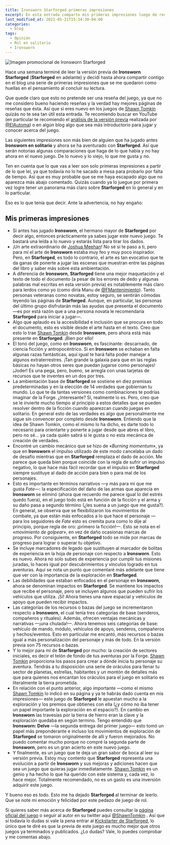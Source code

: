 ```yaml
---
title: Ironsworn Starforged primeras impresiones
excerpt: En esta entrada comparto mis primeras impresiones luego de recibir mi PDF como baker de Ironsworn Starforged.
last_modified_at: 2021-05-21T15:34:30-04:00
categories:
  - blog
tags:
  - Opinión
  - Rol en solitario
  - Ironsworn
---
```


![Imagen promocional de Ironsworn Starforged](https://laesquinadelrol.files.wordpress.com/2021/05/1500x500.jpg)

Hace una semana terminé de leer la versión previa de **Ironsworn Starforged** (**Starforged** en adelante) y decidí hasta ahora compartir contigo en el blog una serie de primeras impresiones que se me quedaron como huellas en el pensamiento al concluir su lectura.

Que quede claro que esto no pretende ser una reseña del juego, ya que no me considero bueno haciendo reseñas y la verdad hay mejores páginas de reseñas que ésta. Así que si eres nuevo en los juegos de [Shawn Tomkin][tw1] quizás no te sea tan útil esta entrada. Te recomiendo buscar en YouTube (en particular te recomiendo el [análisis de la versión previa](https://www.youtube.com/watch?v=PKHaC4zr1xM) realizada por [@ElAutoma](https://twitter.com/ElAutoma)) o en algún blog algo que sea más introductorio para jugar y conocer acerca del juego.

Las siguientes impresiones son más bien de alguien que ha jugado antes **Ironsworn en solitario** y ahora se ha aventurado con **Starforged**. Así que serán notorias algunas comparaciones que haga de lo que había y no hay ahora en el nuevo juego. De lo nuevo y lo viejo, lo que me gusta y no.

Ten en cuenta que lo que vas a leer son solo primeras impresiones a partir de lo que leí, ya que todavía no lo he sacado a mesa para probarlo por falta de tiempo. Así que es muy probable que se me haya escapado algo que no aparezca más abajo comentado. Quizás cuando ya lo juegue por primera vez logre tener un panorama más claro sobre **Starforged** en lo general y en lo particular.

Eso es lo que tenía que decir. Ante la advertencia, no hay engaño:

## Mis primeras impresiones

- Si antes has jugado **Ironsworn**, el hermano mayor de **Starforged** por decir algo, entonces prácticamente ya sabes jugar este nuevo juego. Te bastará una leída a lo nuevo y estarás lista para tirar los dados.
- ¡Un arte extraordinario de [Joshua Meehan][tw2]! No sé si te paso a ti, pero para mí el arte de **Ironsworn** estaba muy feo y muy poco inspirador. Pero, en **Starforged**, es todo lo contrario, el arte es tan evocativo que te da ganas de ponerte a jugar las escenas que muestran entre las páginas del libro y saber más sobre esta ambientación.
- A diferencia de **Ironsworn**, **Starforged** tiene una mejor maquetación y el texto de todo el documento (a pesar de los errores de dedo y algunas palabras mal escritas en esta versión previa) es notablemente más claro para lerdos como yo (como diría Manu de [@FMantenimiento][tw3]). Tanto personas veteranas como novatas, estoy seguro, se sentirán cómodas leyendo las páginas de **Starforged**. Aunque, en particular, las personas del último grupo disfrutarán más las ayudas que presenta el documento —es por está razón que a una persona novata le recomendaría **Starforged** para iniciar a jugar—.
- Algo que aplaudo es la accesibilidad e inclusión que se procura en todo el documento, esto es visible desde el arte hasta en el texto. Creo que esto lo trae [Shawn Tomkin][tw1] desde **Ironsworn**, pero ahora está más presente en **Starforged**. ¡Bien por ello!
- El tono del juego, como en **Ironsworn**, es fascinante: descarnado, de ciencia ficción y antropocéntrico. Si en **Ironsworn** se echaban en falta algunas razas fantásticas, aquí igual te hará falta poder manejar a algunos extraterrestres. ¡Tan grande la galaxia para que en las reglas básicas no hayan otros seres que puedan jugarse como personajes! ¡Joder! Es una pega, pero, bueno, se arregla con unas tarjetas de recursos que te inventes en un dos por tres.
-  La ambientación base de **Starforged** se sostiene en diez premisas predeterminadas y en la elección de 14 verdades que gobiernan tu mundo. Lo que te da tantas versiones como combinaciones te podrías imaginar de la Forge. ¿Interesante? Sí, realmente lo es. Pero, creo que se le invierte mucho tiempo al principio a estos detalles que se pueden resolver dentro de la ficción cuando aparezcan cuando juegas en solitario. En general esto de las verdades es algo que personalmente me sigue sin convencer por completo desde **Ironsworn**. Entiendo que la idea de Shawn Tomkin, como el mismo lo ha dicho, es darte todo lo necesario para orientarte y ponerte a jugar desde que abres el libro, pero no sé... ya cada quién sabrá si le gusta o no esta mecánica de creación de verdades.
-  Encontré un cambio mecánico que se hizo de «*Burning momentum*», ya que en **Ironsworn** el impulso utilizado de este modo cancelaba un dado de desafío mientras que en **Starforged** remplaza el dado de acción. Me parece que queda bien porque coincide con la regla de sufrir un impulso negativo, lo que hace más fácil recordar que el impulso en **Starforged** siempre sustituye al dado de acción para bien o para mal de los personajes.  
-  Esto es importante en términos narrativos —y más para mí que me gusta *Fate*—: la especificación del daño de las armas que aparecía en **Ironsworn** se eliminó (ahora que recuerdo me parece igual lo del estrés quedo fuera), en el juego todo está en función de la ficción y el arma y su daño pasa a segundo término (¿les suena a un juego que me gusta?). En general, se observa que se flexibilizaron los movimientos de combate, ya que están más enfocados a lo que hace el personaje —para los seguidores de *Fate* esto es cremita pura como lo dije al principio, porque regla de oro: ¡primero la ficción!—. Esto se nota en el «*movimiento de golpear*», en vez de daño ocasionas marcas de progreso. Por consiguiente, en **Starforged** todo se mide por marcas de progreso para lograr o superar tu objetivo.
-  Se incluye marcadores de legado que sustituyen al marcador de bolitas de experiencia en la hoja de personaje con respecto a **Ironsworn**. Esto es nuevo. Ahora no solo subes de experiencia por cumplir tus misiones juradas, lo haces igual por descubrimientos y vínculos logrado en tus aventuras. Aquí se nota un punto que comentaré más adelante que tiene que ver con la importancia de la exploración en **Starforged**.
-  Las debilidades que estaban enfocados en el personaje en **Ironsworn**, ahora se denominan impactos en **Starforged**. Se mantiene los impactos que recibe el personaje, pero se incluyen algunos que pueden sufrir los vehículos que utiliza. ¡Sí! Ahora tienes una nave espacial y vehículos de apoyo que pueden recibir impactos.
-  Las categorías de los recursos o bazas del juego se incrementaron respecto a **Ironsworn**, el cual tenía tres categorías de base (senderos, compañeros y rituales).  Además, ofrecen ventajas mecánicas y narrativas —¡una chulada!—. Ahora tenemos seis categorías de base: vehículo de mando, módulo, vehículos de apoyo, senderos, compañeros y hechos/eventos. Esto en particular me encantó, más recursos o bazas igual a más personalización del personaje y más de todo. En la versión previa son 75 recursos o bazas.
- Y lo mejor para mí de **Starforged** por mucho: la creación de sectores iniciales, es decir el telón de fondo de tus aventuras por la Forge. [Shawn Tomkin][tw1] proporciona los pasos para crear a dónde inicia tu personaje su aventura. Tendrás a tu disposición una serie de oráculos para llenar tu sector de planetas, estrellas, habitantes y un montón de detalles más que para quienes nos encantan los oráculos para el juego en solitario es literalmente la tierra prometida.
- En relación con el punto anterior, algo importante —como el mismo [Shawn Tomkin][tw1] lo indicó en su página y ya te habrás dado cuenta en mis impresiones— este juego de **Starforged** le apuestan mucho a la exploración y los premios que obtienes con ella (¿y cómo no iba tener un papel importante la exploración en el espacio?). En cambio en **Ironsworn** las travesías por la tierra de hierro eran la clave y la exploración quedaba en según termino. Tengo entendido que **Ironsworn: Delve** —la segunda entrega del primer juego— esto tomó un papel más preponderante e incluso los movimientos de exploración de **Starforged** se tomaron originalmente de allí y fueron mejorados. No puedo comentar mucho porque no compré la segunda parte de **Ironsworn**, pero es un gran acierto en este nuevo juego.
- Y finalmente, es un juego que te deja un gran sabor de boca al leer su versión previa. Estoy muy contento que **Starforged** representa una evolución a partir de **Ironsworn** y sus mejoras y adiciones hacen que sea un juego que quieras jugar inmediatamente. [Shawn Tomkin][tw1] es un genio y ha hecho lo que ha querido con este sistema y, cada vez, lo hace mejor. Totalmente recomendado, no es un gasto es una inversión adquirir este juego.

Y bueno eso es todo. Esto me ha dejado **Starforged** al terminar de leerlo. Que se note mi emoción y felicidad por este pedazo de juego de rol.

Si quieres saber más acerca de **Starforged** puedes consultar la [página oficial del juego][web1] o seguir al autor en su twitter aquí [@ShawnTomkin][tw1] . Así que sí todavía lo dudas si vale la pena entrar al [Kickstarter de Starforged][web2], lo único que te diré es que la previa de este juego es mucho mejor que otros juegos ya terminados y publicados. ¿Lo dudas? Vale, lo puedes comprobar y me comentas abajo.

[tw1]: https://twitter.com/ShawnTomkin
[tw2]: https://twitter.com/joshmeehanart
[tw3]: https://twitter.com/FMantenimiento
[web1]: https://www.ironswornrpg.com/product-ironsworn-starforged
[web2]: https://www.kickstarter.com/projects/shawntomkin/ironsworn-starforged

<script type='text/javascript' src='https://storage.ko-fi.com/cdn/widget/Widget_2.js'></script><script type='text/javascript'>kofiwidget2.init('Invítame un café', '#29abe0', 'X8X035NUM');kofiwidget2.draw();</script>
